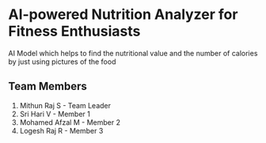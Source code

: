 # AI-powered Nutrition Analyzer for Fitness Enthusiasts
AI Model which helps to find the nutritional value and the number of calories by just using pictures of the food
## Team Members
1. Mithun Raj S - Team Leader
2. Sri Hari V - Member 1
3. Mohamed Afzal M - Member 2
4. Logesh Raj R - Member 3
